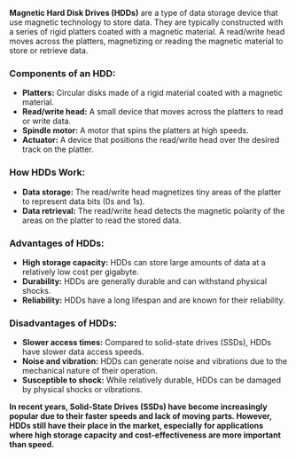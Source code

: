 **Magnetic Hard Disk Drives (HDDs)** are a type of data storage device that use magnetic technology to store data. They are typically constructed with a series of rigid platters coated with a magnetic material. A read/write head moves across the platters, magnetizing or reading the magnetic material to store or retrieve data.

### Components of an HDD:

- **Platters:** Circular disks made of a rigid material coated with a magnetic material.
- **Read/write head:** A small device that moves across the platters to read or write data.
- **Spindle motor:** A motor that spins the platters at high speeds.
- **Actuator:** A device that positions the read/write head over the desired track on the platter.

### How HDDs Work:

- **Data storage:** The read/write head magnetizes tiny areas of the platter to represent data bits (0s and 1s).
- **Data retrieval:** The read/write head detects the magnetic polarity of the areas on the platter to read the stored data.

### Advantages of HDDs:

- **High storage capacity:** HDDs can store large amounts of data at a relatively low cost per gigabyte.
- **Durability:** HDDs are generally durable and can withstand physical shocks.
- **Reliability:** HDDs have a long lifespan and are known for their reliability.

### Disadvantages of HDDs:

- **Slower access times:** Compared to solid-state drives (SSDs), HDDs have slower data access speeds.
- **Noise and vibration:** HDDs can generate noise and vibrations due to the mechanical nature of their operation.
- **Susceptible to shock:** While relatively durable, HDDs can be damaged by physical shocks or vibrations.

**In recent years, Solid-State Drives (SSDs) have become increasingly popular due to their faster speeds and lack of moving parts. However, HDDs still have their place in the market, especially for applications where high storage capacity and cost-effectiveness are more important than speed.**